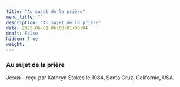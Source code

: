 ```yaml
---
title: "Au sujet de la prière"
menu_title: ""
description: "Au sujet de la prière"
date: 2022-06-01 06:00:01+00:04
draft: False
hidden: True
weight:
---
```

### Au sujet de la prière

Jésus - reçu par Kathryn Stokes le 1984, Santa Cruz, Californie, USA.



